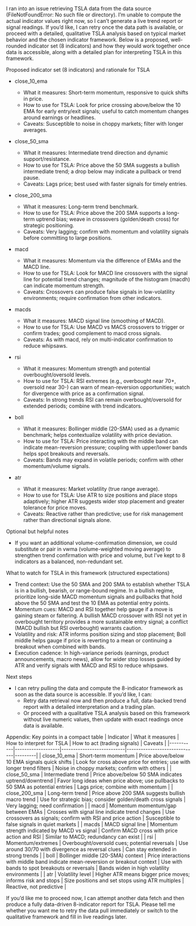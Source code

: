 I ran into an issue retrieving TSLA data from the data source (FileNotFoundError: No such file or directory). I’m unable to compute the actual indicator values right now, so I can’t generate a live trend report or signal readings. If you’d like, I can retry once the data path is available, or proceed with a detailed, qualitative TSLA analysis based on typical market behavior and the chosen indicator framework. Below is a proposed, well-rounded indicator set (8 indicators) and how they would work together once data is accessible, along with a detailed plan for interpreting TSLA in this framework.

Proposed indicator set (8 indicators) and rationale for TSLA
- close_10_ema
  - What it measures: Short-term momentum, responsive to quick shifts in price.
  - How to use for TSLA: Look for price crossing above/below the 10 EMA for early entry/exit signals; useful to catch momentum changes around earnings or headlines.
  - Caveats: Susceptible to noise in choppy markets; filter with longer averages.

- close_50_sma
  - What it measures: Intermediate trend direction and dynamic support/resistance.
  - How to use for TSLA: Price above the 50 SMA suggests a bullish intermediate trend; a drop below may indicate a pullback or trend pause.
  - Caveats: Lags price; best used with faster signals for timely entries.

- close_200_sma
  - What it measures: Long-term trend benchmark.
  - How to use for TSLA: Price above the 200 SMA supports a long-term uptrend bias; weave in crossovers (golden/death cross) for strategic positioning.
  - Caveats: Very lagging; confirm with momentum and volatility signals before committing to large positions.

- macd
  - What it measures: Momentum via the difference of EMAs and the MACD line.
  - How to use for TSLA: Look for MACD line crossovers with the signal line for potential trend changes; magnitude of the histogram (macdh) can indicate momentum strength.
  - Caveats: Crossovers can produce false signals in low-volatility environments; require confirmation from other indicators.

- macds
  - What it measures: MACD signal line (smoothing of MACD).
  - How to use for TSLA: Use MACD vs MACS crossovers to trigger or confirm trades; good complement to macd cross signals.
  - Caveats: As with macd, rely on multi-indicator confirmation to reduce whipsaws.

- rsi
  - What it measures: Momentum strength and potential overbought/oversold levels.
  - How to use for TSLA: RSI extremes (e.g., overbought near 70+, oversold near 30-) can warn of mean-reversion opportunities; watch for divergence with price as a confirmation signal.
  - Caveats: In strong trends RSI can remain overbought/oversold for extended periods; combine with trend indicators.

- boll
  - What it measures: Bollinger middle (20-SMA) used as a dynamic benchmark; helps contextualize volatility with price deviation.
  - How to use for TSLA: Price interacting with the middle band can indicate mean-reversion pressure; coupling with upper/lower bands helps spot breakouts and reversals.
  - Caveats: Bands may expand in volatile periods; confirm with other momentum/volume signals.

- atr
  - What it measures: Market volatility (true range average).
  - How to use for TSLA: Use ATR to size positions and place stops adaptively; higher ATR suggests wider stop placement and greater tolerance for price moves.
  - Caveats: Reactive rather than predictive; use for risk management rather than directional signals alone.

Optional but helpful notes
- If you want an additional volume-confirmation dimension, we could substitute or pair in vwma (volume-weighted moving average) to strengthen trend confirmation with price and volume, but I’ve kept to 8 indicators as a balanced, non-redundant set.

What to watch for TSLA in this framework (structured expectations)
- Trend context: Use the 50 SMA and 200 SMA to establish whether TSLA is in a bullish, bearish, or range-bound regime. In a bullish regime, prioritize long-side MACD momentum signals and pullbacks that hold above the 50 SMA and test the 10 EMA as potential entry points.
- Momentum cues: MACD and RSI together help gauge if a move is gaining steam or faltering. A bullish MACD crossover with RSI not yet in overbought territory provides a more sustainable entry signal; a conflict (MACD bullish but RSI overbought) warrants caution.
- Volatility and risk: ATR informs position sizing and stop placement; Boll middle helps gauge if price is reverting to a mean or continuing a breakout when combined with bands.
- Execution cadence: In high-variance periods (earnings, product announcements, macro news), allow for wider stop losses guided by ATR and verify signals with MACD and RSI to reduce whipsaws.

Next steps
- I can retry pulling the data and compute the 8-indicator framework as soon as the data source is accessible. If you’d like, I can:
  - Retry data retrieval now and then produce a full, data-backed trend report with a detailed interpretation and a trading plan.
  - Or proceed with a qualitative TSLA analysis based on this framework without live numeric values, then update with exact readings once data is available.

Appendix: Key points in a compact table
| Indicator | What it measures | How to interpret for TSLA | How to act (trading signals) | Caveats |
|-----------|-------------------|---------------------------|------------------------------|---------|
| close_10_ema | Short-term momentum | Price above/below 10 EMA signals quick shifts | Look for cross above price for entries; use with longer trend filters | Noise in choppy markets; confirm with others |
| close_50_sma | Intermediate trend | Price above/below 50 SMA indicates uptrend/downtrend | Favor long ideas when price above; use pullbacks to 50 SMA as potential entries | Lags price; combine with momentum |
| close_200_sma | Long-term trend | Price above 200 SMA suggests bullish macro trend | Use for strategic bias; consider golden/death cross signals | Very lagging; need confirmation |
| macd | Momentum momentum/gap between EMAs | Crosses with signal line indicate trend changes | Use crossovers as signals; confirm with RSI and price action | Susceptible to false signals in quiet markets |
| macds | MACD signal line | Momentum strength indicated by MACD vs signal | Confirm MACD cross with price action and RSI | Similar to MACD; redundancy can exist |
| rsi | Momentum/extremes | Overbought/oversold cues; potential reversals | Use around 30/70 with divergence as reversal clues | Can stay extended in strong trends |
| boll | Bollinger middle (20-SMA) context | Price interactions with middle band indicate mean-reversion or breakout context | Use with bands to spot breakouts or reversals | Bands widen in high volatility environments |
| atr | Volatility level | Higher ATR means bigger price moves; informs risk and stops | Size positions and set stops using ATR multiples | Reactive, not predictive |

If you’d like me to proceed now, I can attempt another data fetch and then produce a fully data-driven 8-indicator report for TSLA. Please tell me whether you want me to retry the data pull immediately or switch to the qualitative framework and fill in live readings later.